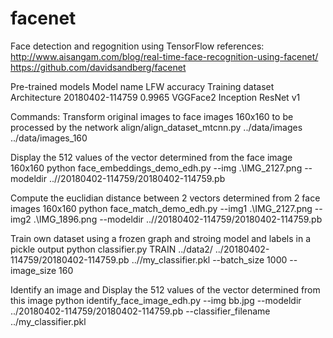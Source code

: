 # facenet
Face detection and regognition using TensorFlow
references:
  http://www.aisangam.com/blog/real-time-face-recognition-using-facenet/
  https://github.com/davidsandberg/facenet
  
Pre-trained models
Model name	LFW accuracy	Training dataset	Architecture
20180402-114759	0.9965	VGGFace2	Inception ResNet v1

Commands:
Transform original images to face images 160x160 to be processed by the network
align/align_dataset_mtcnn.py ../data/images  ../data/images_160

Display the 512 values of the vector determined from the face image 160x160
python face_embeddings_demo_edh.py --img .\IMG_2127.png --modeldir ..//20180402-114759/20180402-114759.pb

Compute the euclidian distance between 2 vectors determined from 2 face images 160x160
python face_match_demo_edh.py --img1 .\IMG_2127.png  --img2 .\IMG_1896.png --modeldir ..//20180402-114759/20180402-114759.pb

Train own dataset using a frozen graph and stroing model and labels in a pickle output
python classifier.py  TRAIN ../data2/ ../20180402-114759/20180402-114759.pb ..//my_classifier.pkl --batch_size 1000 --image_size 160

Identify an image and Display the 512 values of the vector determined from this image
python identify_face_image_edh.py --img bb.jpg --modeldir ../20180402-114759/20180402-114759.pb --classifier_filename ../my_classifier.pkl
